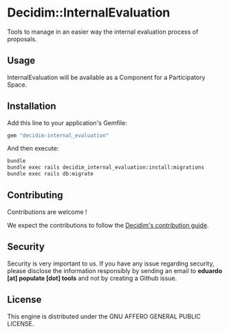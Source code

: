 # Decidim::InternalEvaluation

Tools to manage in an easier way the internal evaluation process of proposals.

## Usage

InternalEvaluation will be available as a Component for a Participatory
Space.

## Installation

Add this line to your application's Gemfile:

```ruby
gem "decidim-internal_evaluation"
```

And then execute:

```bash
bundle
bundle exec rails decidim_internal_evaluation:install:migrations
bundle exec rails db:migrate
```

## Contributing

Contributions are welcome !

We expect the contributions to follow the [Decidim's contribution guide](https://github.com/decidim/decidim/blob/develop/CONTRIBUTING.adoc).

## Security

Security is very important to us. If you have any issue regarding security, please disclose the information responsibly by sending an email to __eduardo [at] populate [dot] tools__ and not by creating a Github issue.

## License

This engine is distributed under the GNU AFFERO GENERAL PUBLIC LICENSE.
